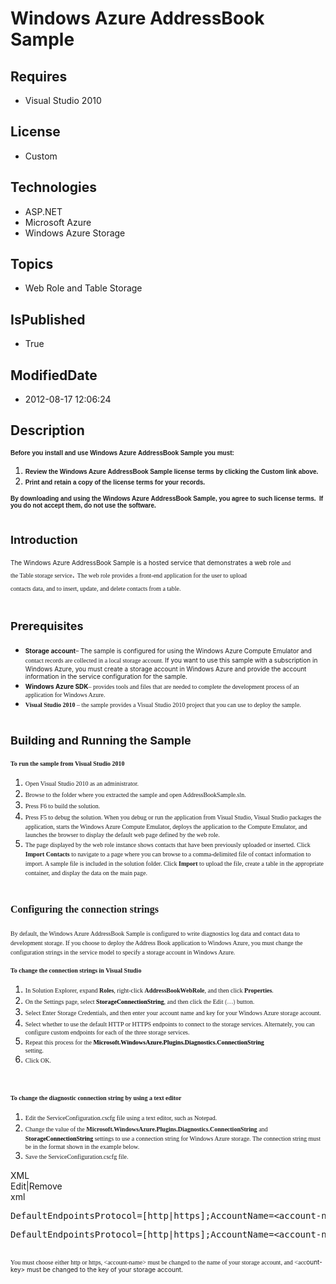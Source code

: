 # Windows Azure AddressBook Sample
## Requires
* Visual Studio 2010
## License
* Custom
## Technologies
* ASP.NET
* Microsoft Azure
* Windows Azure Storage
## Topics
* Web Role and Table Storage
## IsPublished
* True
## ModifiedDate
* 2012-08-17 12:06:24
## Description

<p><span style="font-family:arial,helvetica,sans-serif; font-size:x-small"><strong>Before you install and use&nbsp;Windows Azure&nbsp;AddressBook Sample you must:</strong></span></p>
<ol>
<li><span style="font-family:arial,helvetica,sans-serif; font-size:x-small"><strong>Review the&nbsp;Windows Azure&nbsp;AddressBook Sample&nbsp;license terms by clicking&nbsp;the Custom link above.</strong></span>
</li><li><span style="font-family:arial,helvetica,sans-serif; font-size:x-small"><strong>Print and retain a copy of the license terms for your records.</strong></span>
</li></ol>
<p><span style="font-family:arial,helvetica,sans-serif; font-size:x-small"><strong>By downloading and using&nbsp;the&nbsp;Windows Azure&nbsp;AddressBook Sample,&nbsp;you agree to such license terms.&nbsp; If you do not accept them, do not use the software.</strong></span></p>
<h1><span style="font-size:large">Introduction</span></h1>
<p><span style="font-size:x-small"><span style="line-height:150%">The Wind</span><span style="line-height:150%">ows Azure&nbsp;AddressBook Sample is a hosted service that demonstrates a web role
</span></span><span style="line-height:150%"><span lang="EN" style="line-height:150%; font-family:verdana,geneva; font-size:x-small">and<br>
the Table storage service</span>. <span style="font-family:verdana,geneva; font-size:x-small">
The web role provides a front-end application for the user to <span lang="EN" style="line-height:150%">
upload<br>
contacts data, and to insert, update, and delete contacts from a table</span>.</span></span></p>
<h1><span style="font-size:large">Prerequisites</span></h1>
<ul>
<li><span class="LabelEmbedded" style="font-size:x-small"><span style="line-height:150%"><strong>Storage account</strong><span style="line-height:150%">&ndash; The sample is configured for using the Windows Azure Compute Emulator
<span style="line-height:150%">and <span style="font-family:verdana,geneva"><span style="line-height:150%">contact records are collected in a local storage account</span>.</span> If you want to use this sample with a subscription in Windows Azure, you must
 create a storage account in Windows Azure and provide the account information in the service configuration for the sample.</span></span></span></span>
</li><li><strong><span style="font-size:x-small"><span class="LabelEmbedded"><span style="line-height:150%"><span style="line-height:150%"><span style="line-height:150%"><span class="LabelEmbedded"><span style="line-height:150%">Windows Azure SDK</span></span></span></span></span></span></span></strong><span class="LabelEmbedded" style="font-family:verdana,geneva; font-size:x-small"><span style="line-height:150%"><span style="line-height:150%"><span style="line-height:150%"><span class="LabelEmbedded"><span style="line-height:150%"><span style="line-height:150%">&ndash;
 provides tools and files that are needed to complete the development process of an application for Windows Azure.</span></span></span></span></span></span></span>
</li><li><span style="font-family:verdana,geneva; font-size:x-small"><span class="LabelEmbedded"><span style="line-height:150%"><span style="line-height:150%"><span style="line-height:150%"><span class="LabelEmbedded"><span style="line-height:150%"><span style="line-height:150%"><span class="LabelEmbedded"><span style="line-height:150%"><strong>Visual
 Studio 2010</strong> <span style="line-height:150%">&ndash; the sample provides a Visual Studio 2010 project that you can use to deploy the sample.</span></span></span></span></span></span></span></span></span></span></span>
</li></ul>
<h1><span style="font-size:large; font-weight:bold">Building and Running the Sample</span></h1>
<p><strong><span style="font-family:verdana,geneva; font-size:x-small"><span style="line-height:150%">To run the sample from Visual Studio 2010</span></span></strong></p>
<ol>
<li><span style="line-height:150%; font-family:verdana,geneva; font-size:x-small"><span style="line-height:150%">Open Visual Studio 2010 as an administrator.</span></span>
</li><li><span style="font-family:verdana,geneva; font-size:x-small"><span style="line-height:150%"><span style="line-height:150%"><span style="line-height:150%">Browse to the folder where you extracted the sample and open AddressBookSample.sln.</span></span></span></span>
</li><li><span style="line-height:150%; font-family:verdana,geneva; font-size:x-small"><span style="line-height:150%"><span style="line-height:150%"><span style="line-height:150%">Press F6 to build the solution.</span></span></span></span>
</li><li><span style="line-height:150%; font-family:verdana,geneva; font-size:x-small"><span style="line-height:150%"><span style="line-height:150%"><span style="line-height:150%"><span style="line-height:150%">Press F5 to debug the solution. When you debug or run
 the application from Visual Studio, Visual Studio packages the application, starts the Windows Azure Compute Emulator<span style="line-height:150%">, deploys the application to the Compute Emulator<span style="line-height:150%">, and launches the browser to
 display the default web page defined by the web role.</span></span></span></span></span></span></span>
</li><li><span style="line-height:150%; font-family:verdana,geneva; font-size:x-small"><span style="line-height:150%"><span style="line-height:150%"><span style="line-height:150%"><span style="line-height:150%"><span style="line-height:150%"><span style="line-height:150%"><span style="line-height:150%">The
 page displayed by the web role instance shows </span></span></span></span></span></span></span></span><span style="font-size:x-small"><span style="line-height:150%; font-family:verdana,geneva"><span style="line-height:150%"><span style="line-height:150%"><span style="line-height:150%"><span style="line-height:150%"><span style="line-height:150%"><span style="line-height:150%"><span style="line-height:150%"><span style="line-height:150%">contacts
 that have been previously uploaded or inserted. Click <strong>Import Contacts</strong> to navigate to a page where you can browse to a comma-delimited file of contact information to import. A sample file is included in the solution folder. Click
<strong>Import</strong> to upload the file, create a table in the appropriate container, and display the data on the main page</span></span></span></span></span></span></span></span></span><span style="line-height:150%"><span style="line-height:150%"><span style="line-height:150%"><span style="line-height:150%"><span style="line-height:150%"><span style="line-height:150%"><span style="line-height:150%"><span style="line-height:150%"><span class="UI"><span style="line-height:150%"><span style="line-height:150%"><span style="line-height:150%"><span class="UI"><span style="line-height:150%"><span style="line-height:150%"><span style="font-family:verdana,geneva">.</span></span></span></span></span></span></span></span></span></span></span></span></span></span></span></span></span>
</li></ol>
<h1><span style="font-family:verdana,geneva; font-size:medium"><span style="line-height:150%"><span style="line-height:150%"><span style="line-height:150%"><span style="line-height:150%"><span style="line-height:150%"><span style="line-height:150%"><span style="line-height:150%"><span style="line-height:150%"><span class="UI"><span style="line-height:150%"><span style="line-height:150%"><span style="line-height:150%"><span class="UI"><span style="line-height:150%"><span style="line-height:150%"><span style="line-height:150%">Configuring
 the connection strings</span></span></span></span></span></span></span></span></span></span></span></span></span></span></span></span></span></h1>
<p><span style="font-family:verdana,geneva; font-size:x-small"><span style="line-height:150%"><span style="line-height:150%"><span style="line-height:150%"><span style="line-height:150%"><span style="line-height:150%"><span style="line-height:150%"><span style="line-height:150%"><span style="line-height:150%"><span class="UI"><span style="line-height:150%"><span style="line-height:150%"><span style="line-height:150%"><span class="UI"><span style="line-height:150%"><span style="line-height:150%"><span style="line-height:150%"><span style="line-height:150%">By
 default, the Windows Azure AddressBook Sample is configured to write </span></span></span></span></span></span></span></span></span></span></span></span></span></span></span></span></span></span><span style="line-height:150%; font-family:verdana,geneva; font-size:x-small"><span style="line-height:150%"><span style="line-height:150%"><span style="line-height:150%"><span style="line-height:150%"><span style="line-height:150%"><span style="line-height:150%"><span style="line-height:150%"><span class="UI"><span style="line-height:150%"><span style="line-height:150%"><span style="line-height:150%"><span class="UI"><span style="line-height:150%"><span style="line-height:150%"><span style="line-height:150%"><span style="line-height:150%"><span style="line-height:150%">diagnostics
 log data and contact data to development storage. If you choose to deploy the Address Book application to Windows Azure, you must change the configuration strings in the service model to specify a storage account in Windows Azure</span></span></span></span></span></span></span></span></span></span></span></span></span></span></span></span></span></span><span style="font-family:verdana,geneva; font-size:x-small"><span style="line-height:150%"><span style="line-height:150%"><span style="line-height:150%"><span style="line-height:150%"><span style="line-height:150%"><span style="line-height:150%"><span style="line-height:150%"><span style="line-height:150%"><span class="UI"><span style="line-height:150%"><span style="line-height:150%"><span style="line-height:150%"><span class="UI"><span style="line-height:150%"><span style="line-height:150%"><span style="line-height:150%"><span style="line-height:150%"><span style="font-size:x-small">.</span></span></span></span></span></span></span></span></span></span></span></span></span></span></span></span></span></span></span></p>
<p><strong><span style="font-family:verdana,geneva; font-size:x-small"><span style="line-height:150%"><span style="line-height:150%"><span style="line-height:150%"><span style="line-height:150%"><span style="line-height:150%"><span style="line-height:150%"><span style="line-height:150%"><span style="line-height:150%"><span class="UI"><span style="line-height:150%"><span style="line-height:150%"><span style="line-height:150%"><span class="UI"><span style="line-height:150%"><span style="line-height:150%"><span style="line-height:150%"><span style="line-height:150%"><span style="line-height:150%">To
 change the connection strings in Visual Studio</span></span></span></span></span></span></span></span></span></span></span></span></span></span></span></span></span></span></span></strong></p>
<ol>
<li><span style="font-family:verdana,geneva; font-size:x-small"><span style="line-height:150%"><span style="line-height:150%"><span style="line-height:150%"><span style="line-height:150%"><span style="line-height:150%"><span style="line-height:150%"><span style="line-height:150%"><span style="line-height:150%"><span class="UI"><span style="line-height:150%"><span style="line-height:150%"><span style="line-height:150%"><span class="UI"><span style="line-height:150%"><span style="line-height:150%"><span style="line-height:150%"><span style="line-height:150%"><span style="line-height:150%"><span style="line-height:150%">In
 Solution Explorer, expand <span class="UI"><span style="line-height:150%"><strong>Roles</strong><span style="line-height:150%">, right-click
<strong>AddressBookWebRole</strong><span class="UI"><span style="line-height:150%"><span style="line-height:150%"><span class="UI"><span style="line-height:150%">, and then click
<strong>Properties</strong>.</span></span></span></span></span></span></span></span></span></span></span></span></span></span></span></span></span></span></span></span></span></span></span></span></span></span></span></span>
</li><li><span style="font-family:verdana,geneva; font-size:x-small"><span style="line-height:150%"><span style="line-height:150%"><span style="line-height:150%"><span style="line-height:150%"><span style="line-height:150%"><span style="line-height:150%"><span style="line-height:150%"><span style="line-height:150%"><span class="UI"><span style="line-height:150%"><span style="line-height:150%"><span style="line-height:150%"><span class="UI"><span style="line-height:150%"><span style="line-height:150%"><span style="line-height:150%"><span style="line-height:150%"><span style="line-height:150%"><span style="line-height:150%"><span class="UI"><span style="line-height:150%"><span style="line-height:150%"><span class="UI"><span style="line-height:150%"><span style="line-height:150%"><span class="UI"><span style="line-height:150%"><span style="font-size:x-small"><span style="line-height:150%"><span style="line-height:150%"><span style="line-height:150%"><span style="line-height:150%"><span style="line-height:150%"><span style="line-height:150%"><span style="line-height:150%"><span style="line-height:150%"><span class="UI"><span style="line-height:150%"><span style="line-height:150%"><span style="line-height:150%"><span class="UI"><span style="line-height:150%"><span style="line-height:150%"><span style="line-height:150%"><span style="line-height:150%"><span style="line-height:150%"><span style="line-height:150%"><span class="UI"><span style="line-height:150%"><span style="line-height:150%"><span class="UI"><span style="line-height:150%"><span style="line-height:150%"><span class="UI"><span style="line-height:150%"><span style="line-height:150%"><span class="UI"><span style="line-height:150%"><span style="line-height:150%"><span class="UI"><span style="line-height:150%"><span style="line-height:150%"><span style="line-height:150%; font-size:x-small">On
 the Settings page, select <span style="color:#000000"><strong>StorageConnectionString</strong></span>, and then click the Edit
<strong><span style="color:gray">(&hellip;)</span></strong> button</span>.</span></span></span></span></span></span></span></span></span></span></span></span></span></span></span></span></span></span></span></span></span></span></span></span></span></span></span></span></span></span></span></span></span></span></span></span></span></span></span></span></span></span></span></span></span></span></span></span></span></span></span></span></span></span></span></span></span></span></span></span></span></span></span>
</li><li><span style="font-family:verdana,geneva; font-size:x-small"><span style="line-height:150%"><span style="line-height:150%"><span style="line-height:150%"><span style="line-height:150%"><span style="line-height:150%"><span style="line-height:150%"><span style="line-height:150%"><span style="line-height:150%"><span class="UI"><span style="line-height:150%"><span style="line-height:150%"><span style="line-height:150%"><span class="UI"><span style="line-height:150%"><span style="line-height:150%"><span style="line-height:150%"><span style="line-height:150%"><span style="line-height:150%"><span style="line-height:150%"><span class="UI"><span style="line-height:150%"><span style="line-height:150%"><span class="UI"><span style="line-height:150%"><span style="line-height:150%"><span class="UI"><span style="line-height:150%"><span style="line-height:150%"><span class="UI"><span style="line-height:150%"><span style="line-height:150%"><span class="UI"><span style="line-height:150%"><span style="line-height:150%"><span style="line-height:150%">Select
<span class="UI"><span style="line-height:150%">Enter Storage Credentials<span style="line-height:150%">, and then enter your account name and key for your Windows Azure storage account.</span></span></span></span></span></span></span></span></span></span></span></span></span></span></span></span></span></span></span></span></span></span></span></span></span></span></span></span></span></span></span></span></span></span></span></span></span></span></span>
</li><li><span style="font-family:verdana,geneva; font-size:x-small"><span style="line-height:150%"><span style="line-height:150%"><span style="line-height:150%"><span style="line-height:150%"><span style="line-height:150%"><span style="line-height:150%"><span style="line-height:150%"><span style="line-height:150%"><span class="UI"><span style="line-height:150%"><span style="line-height:150%"><span style="line-height:150%"><span class="UI"><span style="line-height:150%"><span style="line-height:150%"><span style="line-height:150%"><span style="line-height:150%"><span style="line-height:150%"><span style="line-height:150%"><span class="UI"><span style="line-height:150%"><span style="line-height:150%"><span class="UI"><span style="line-height:150%"><span style="line-height:150%"><span class="UI"><span style="line-height:150%"><span style="line-height:150%"><span class="UI"><span style="line-height:150%"><span style="line-height:150%"><span class="UI"><span style="line-height:150%"><span style="line-height:150%"><span style="line-height:150%"><span class="UI"><span style="line-height:150%"><span style="line-height:150%"><span style="line-height:150%">Select
 whether to use the default HTTP or HTTPS endpoints to connect to the storage services. Alternately, you can configure custom endpoints for each of the three storage services.</span></span></span></span></span></span></span></span></span></span></span></span></span></span></span></span></span></span></span></span></span></span></span></span></span></span></span></span></span></span></span></span></span></span></span></span></span></span></span></span>
</li><li><span style="font-family:verdana,geneva; font-size:x-small"><span style="line-height:150%"><span style="line-height:150%"><span style="line-height:150%"><span style="line-height:150%"><span style="line-height:150%"><span style="line-height:150%"><span style="line-height:150%"><span style="line-height:150%"><span class="UI"><span style="line-height:150%"><span style="line-height:150%"><span style="line-height:150%"><span class="UI"><span style="line-height:150%"><span style="line-height:150%"><span style="line-height:150%"><span style="line-height:150%"><span style="line-height:150%"><span style="line-height:150%"><span class="UI"><span style="line-height:150%"><span style="line-height:150%"><span class="UI"><span style="line-height:150%"><span style="line-height:150%"><span class="UI"><span style="line-height:150%"><span style="line-height:150%"><span class="UI"><span style="line-height:150%"><span style="line-height:150%"><span class="UI"><span style="line-height:150%"><span style="line-height:150%"><span style="line-height:150%"><span class="UI"><span style="line-height:150%"><span style="line-height:150%"><span style="line-height:150%"><span style="line-height:150%"><span class="UI"><span style="line-height:150%"><span style="line-height:150%"><span style="line-height:150%">Repeat
 this process for the <span style="color:#000000"><strong>Microsoft.WindowsAzure.Plugins.Diagnostics.ConnectionString</strong></span><br>
setting.</span></span></span></span></span></span></span></span></span></span></span></span></span></span></span></span></span></span></span></span></span></span></span></span></span></span></span></span></span></span></span></span></span></span></span></span></span></span></span></span></span></span></span></span></span>
</li><li><span style="font-family:verdana,geneva; font-size:x-small"><span style="line-height:150%"><span style="line-height:150%"><span style="line-height:150%"><span style="line-height:150%"><span style="line-height:150%"><span style="line-height:150%"><span style="line-height:150%"><span style="line-height:150%"><span class="UI"><span style="line-height:150%"><span style="line-height:150%"><span style="line-height:150%"><span class="UI"><span style="line-height:150%"><span style="line-height:150%"><span style="line-height:150%"><span style="line-height:150%"><span style="line-height:150%"><span style="line-height:150%"><span class="UI"><span style="line-height:150%"><span style="line-height:150%"><span class="UI"><span style="line-height:150%"><span style="line-height:150%"><span class="UI"><span style="line-height:150%"><span style="line-height:150%"><span class="UI"><span style="line-height:150%"><span style="line-height:150%"><span class="UI"><span style="line-height:150%"><span style="line-height:150%"><span style="line-height:150%"><span class="UI"><span style="line-height:150%"><span style="line-height:150%"><span style="line-height:150%"><span style="line-height:150%"><span class="UI"><span style="line-height:150%"><span style="line-height:150%"><span style="line-height:150%">Click
 OK.</span></span></span></span></span></span></span></span></span></span></span></span></span></span></span></span></span></span></span></span></span></span></span></span></span></span></span></span></span></span></span></span></span></span></span></span></span></span></span></span></span></span></span></span></span><span style="font-family:verdana,geneva; font-size:x-small"><span style="line-height:150%"><span style="line-height:150%"><span style="line-height:150%"><span style="line-height:150%"><span style="line-height:150%"><span style="line-height:150%"><span style="line-height:150%"><span style="line-height:150%"><span class="UI"><span style="line-height:150%"><span style="line-height:150%"><span style="line-height:150%"><span class="UI"><span style="line-height:150%"><span style="line-height:150%"><span style="line-height:150%"><span style="line-height:150%"><span style="line-height:150%"><span style="line-height:150%"><span class="UI"><span style="line-height:150%"><span style="line-height:150%"><span class="UI"><span style="line-height:150%"><span style="line-height:150%"><span class="UI"><span style="line-height:150%"><span style="line-height:150%"><span class="UI"><span style="line-height:150%"><span style="line-height:150%"><span class="UI"><span style="line-height:150%"><span style="line-height:150%"><span style="line-height:150%"><span class="UI"><span style="line-height:150%"><span style="line-height:150%"><span style="line-height:150%">&nbsp;</span></span></span></span></span></span></span></span></span></span></span></span></span></span></span></span></span></span></span></span></span></span></span></span></span></span></span></span></span></span></span></span></span></span></span></span></span></span></span></span>
</li></ol>
<p>&nbsp;</p>
<p><span style="font-family:verdana,geneva; font-size:x-small"><span style="line-height:150%"><span style="line-height:150%"><span style="line-height:150%"><span style="line-height:150%"><span style="line-height:150%"><span style="line-height:150%"><span style="line-height:150%"><span style="line-height:150%"><span class="UI"><span style="line-height:150%"><span style="line-height:150%"><span style="line-height:150%"><span class="UI"><span style="line-height:150%"><span style="line-height:150%"><span style="line-height:150%"><span style="line-height:150%"><span style="line-height:150%"><span style="line-height:150%"><span class="UI"><span style="line-height:150%"><span style="line-height:150%"><span class="UI"><span style="line-height:150%"><span style="line-height:150%"><span class="UI"><span style="line-height:150%"><span style="line-height:150%"><span class="UI"><span style="line-height:150%"><span style="line-height:150%"><span class="UI"><span style="line-height:150%"><span style="line-height:150%"><span style="line-height:150%"><span class="UI"><span style="line-height:150%"><span style="line-height:150%"><span style="line-height:150%"><span style="line-height:150%"><span class="UI"><span style="line-height:150%"><span style="line-height:150%"><span style="line-height:150%"><strong>To
 change the diagnostic connection string by using a text editor</strong></span></span></span></span></span></span></span></span></span></span></span></span></span></span></span></span></span></span></span></span></span></span></span></span></span></span></span></span></span></span></span></span></span></span></span></span></span></span></span></span></span></span></span></span></span></p>
<ol>
<li><span style="font-family:verdana,geneva; font-size:x-small"><span style="line-height:150%"><span style="line-height:150%"><span style="line-height:150%"><span style="line-height:150%"><span style="line-height:150%"><span style="line-height:150%"><span style="line-height:150%"><span style="line-height:150%"><span class="UI"><span style="line-height:150%"><span style="line-height:150%"><span style="line-height:150%"><span class="UI"><span style="line-height:150%"><span style="line-height:150%"><span style="line-height:150%"><span style="line-height:150%"><span style="line-height:150%"><span style="line-height:150%"><span class="UI"><span style="line-height:150%"><span style="line-height:150%"><span class="UI"><span style="line-height:150%"><span style="line-height:150%"><span class="UI"><span style="line-height:150%"><span style="line-height:150%"><span class="UI"><span style="line-height:150%"><span style="line-height:150%"><span class="UI"><span style="line-height:150%"><span style="line-height:150%"><span style="line-height:150%"><span class="UI"><span style="line-height:150%"><span style="line-height:150%"><span style="line-height:150%"><span style="line-height:150%"><span class="UI"><span style="line-height:150%"><span style="line-height:150%"><span style="line-height:150%"><span style="line-height:150%">Edit
 the ServiceConfiguration.cscfg file using a text editor, such as Notepad.</span></span></span></span></span></span></span></span></span></span></span></span></span></span></span></span></span></span></span></span></span></span></span></span></span></span></span></span></span></span></span></span></span></span></span></span></span></span></span></span></span></span></span></span></span></span>
</li><li><span style="font-family:verdana,geneva; font-size:x-small"><span style="line-height:150%"><span style="line-height:150%"><span style="line-height:150%"><span style="line-height:150%"><span style="line-height:150%"><span style="line-height:150%"><span style="line-height:150%"><span style="line-height:150%"><span class="UI"><span style="line-height:150%"><span style="line-height:150%"><span style="line-height:150%"><span class="UI"><span style="line-height:150%"><span style="line-height:150%"><span style="line-height:150%"><span style="line-height:150%"><span style="line-height:150%"><span style="line-height:150%"><span class="UI"><span style="line-height:150%"><span style="line-height:150%"><span class="UI"><span style="line-height:150%"><span style="line-height:150%"><span class="UI"><span style="line-height:150%"><span style="line-height:150%"><span class="UI"><span style="line-height:150%"><span style="line-height:150%"><span class="UI"><span style="line-height:150%"><span style="line-height:150%"><span style="line-height:150%"><span class="UI"><span style="line-height:150%"><span style="line-height:150%"><span style="line-height:150%"><span style="line-height:150%"><span class="UI"><span style="line-height:150%"><span style="line-height:150%"><span style="line-height:150%"><span style="line-height:150%"><span style="line-height:150%">Change
 the value of the <span style="line-height:150%"><strong>Microsoft.WindowsAzure.Plugins.Diagnostics.ConnectionString</strong> and
<span style="color:#000000"><strong>StorageConnectionString</strong></span> settings
</span>to use a connection string for Windows Azure storage. The connection string must be in the format shown in the example below.</span></span></span></span></span></span></span></span></span></span></span></span></span></span></span></span></span></span></span></span></span></span></span></span></span></span></span></span></span></span></span></span></span></span></span></span></span></span></span></span></span></span></span></span></span></span></span>
</li><li><span style="font-family:verdana,geneva; font-size:x-small"><span style="line-height:150%"><span style="line-height:150%"><span style="line-height:150%"><span style="line-height:150%"><span style="line-height:150%"><span style="line-height:150%"><span style="line-height:150%"><span style="line-height:150%"><span class="UI"><span style="line-height:150%"><span style="line-height:150%"><span style="line-height:150%"><span class="UI"><span style="line-height:150%"><span style="line-height:150%"><span style="line-height:150%"><span style="line-height:150%"><span style="line-height:150%"><span style="line-height:150%"><span class="UI"><span style="line-height:150%"><span style="line-height:150%"><span class="UI"><span style="line-height:150%"><span style="line-height:150%"><span class="UI"><span style="line-height:150%"><span style="line-height:150%"><span class="UI"><span style="line-height:150%"><span style="line-height:150%"><span class="UI"><span style="line-height:150%"><span style="line-height:150%"><span style="line-height:150%"><span class="UI"><span style="line-height:150%"><span style="line-height:150%"><span style="line-height:150%"><span style="line-height:150%"><span class="UI"><span style="line-height:150%"><span style="line-height:150%"><span style="line-height:150%"><span style="line-height:150%"><span style="line-height:150%"><span style="line-height:150%"><span style="line-height:150%">Save
 the ServiceConfiguration.cscfg file.</span></span></span></span></span></span></span></span></span></span></span></span></span></span></span></span></span></span></span></span></span></span></span></span></span></span></span></span></span></span></span></span></span></span></span></span></span></span></span></span></span></span></span></span></span></span></span></span></span>
</li></ol>
<div class="scriptcode">
<div class="pluginEditHolder" pluginCommand="mceScriptCode">
<div class="title"><span>XML</span></div>
<div class="pluginLinkHolder"><span class="pluginEditHolderLink">Edit</span>|<span class="pluginRemoveHolderLink">Remove</span></div>
<span class="hidden">xml</span>
<pre class="hidden">DefaultEndpointsProtocol=[http|https];AccountName=&lt;account-name&gt;;AccountKey=&lt;account-key&gt;</pre>
<div class="preview">
<pre class="js">DefaultEndpointsProtocol=[http|https];AccountName=&lt;account-name&gt;;AccountKey=&lt;account-key&gt;&nbsp;
&nbsp;
</pre>
</div>
</div>
</div>
<div class="endscriptcode"><span style="font-family:verdana,geneva"><span style="font-size:x-small">You must choose either http or https, &lt;account-name&gt; must be changed to the name of your storage account, and &lt;acc</span></span><span style="font-size:x-small">ount-key&gt;
 must be changed to the key of your&nbsp;storage account.</span></div>
<div class="scriptcode">
<div class="pluginEditHolder" pluginCommand="mceScriptCode">
<div class="preview"></div>
</div>
</div>
